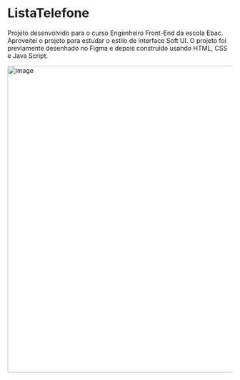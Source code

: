 # ListaTelefone
Projeto desenvolvido para o curso Engenheiro Front-End da escola Ebac.
Aproveitei o projeto para estudar o estilo de interface Soft UI. O projeto foi previamente desenhado no Figma e depois construido usando HTML, CSS e Java Script.

<img width="687" alt="image" src="https://github.com/user-attachments/assets/cf26ed43-594a-46b1-8ef0-1eebcad41bb8" />
